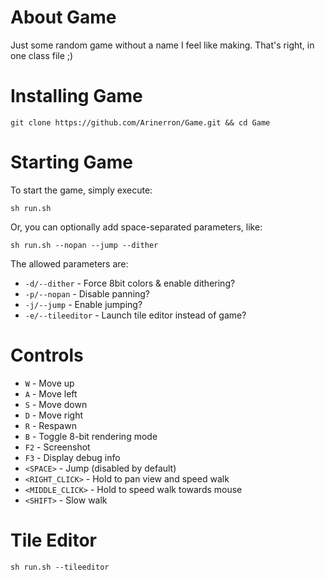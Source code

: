 # About Game
Just some random game without a name I feel like making. That's right, in one class file ;)

# Installing Game
```
git clone https://github.com/Arinerron/Game.git && cd Game
```

# Starting Game
To start the game, simply execute:
```
sh run.sh
```

Or, you can optionally add space-separated parameters, like:
```
sh run.sh --nopan --jump --dither
```

The allowed parameters are:
- `-d/--dither` - Force 8bit colors & enable dithering?
- `-p/--nopan` - Disable panning?
- `-j/--jump` - Enable jumping?
- `-e/--tileeditor` - Launch tile editor instead of game?

# Controls
- `W` - Move up
- `A` - Move left
- `S` - Move down
- `D` - Move right
- `R` - Respawn
- `B` - Toggle 8-bit rendering mode
- `F2` - Screenshot
- `F3` - Display debug info
- `<SPACE>` - Jump (disabled by default)
- `<RIGHT_CLICK>` - Hold to pan view and speed walk
- `<MIDDLE_CLICK>` - Hold to speed walk towards mouse
- `<SHIFT>` - Slow walk

# Tile Editor
```
sh run.sh --tileeditor
```
